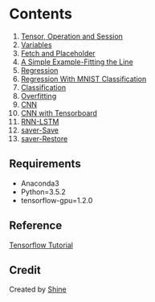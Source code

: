 # Contents

1. [Tensor, Operation and Session](https://github.com/rh01/TensorFlow-Tutorial/blob/v2/Course_21.ipynb)
2. [Variables](https://github.com/rh01/TensorFlow-Tutorial/blob/v2/Course_22.ipynb)
3. [Fetch and Placeholder](https://github.com/rh01/TensorFlow-Tutorial/blob/v2/Course_23.ipynb)
4. [A Simple Example-Fitting the Line](https://github.com/rh01/TensorFlow-Tutorial/blob/v2/Course_24.ipynb)
5. [Regression](https://github.com/rh01/TensorFlow-Tutorial/blob/v2/Course_31.ipynb)
6. [Regression With MNIST Classification](https://github.com/rh01/TensorFlow-Tutorial/blob/v2/Course_32.ipynb)
7. [Classification](https://github.com/rh01/TensorFlow-Tutorial/blob/v2/Course_41.ipynb)
8. [Overfitting](https://github.com/rh01/TensorFlow-Tutorial/blob/v2/Course_42.ipynb)
9. [CNN](https://github.com/rh01/TensorFlow-Tutorial/blob/v2/Course_61.ipynb)
10. [CNN with Tensorboard](https://github.com/rh01/TensorFlow-Tutorial/blob/v2/Course_62.ipynb)
10. [RNN-LSTM](https://github.com/rh01/TensorFlow-Tutorial/blob/v2/Course_71.ipynb)
10. [saver-Save](https://github.com/rh01/TensorFlow-Tutorial/blob/v2/Course_81.ipynb)
10. [saver-Restore](https://github.com/rh01/TensorFlow-Tutorial/blob/v2/Course_82.ipynb)


## Requirements

* Anaconda3
* Python=3.5.2
* tensorflow-gpu=1.2.0

## Reference

[Tensorflow Tutorial](https://www.tensorflow.org/tutorials/)

## Credit

Created by [Shine](http://github.com/rh01)


